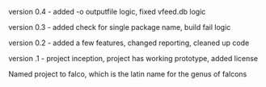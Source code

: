version 0.4 - added -o outputfile logic, fixed vfeed.db logic

version 0.3 - added check for single package name, build fail logic

version 0.2 - added a few features, changed reporting, cleaned up code

version .1 - project inception, project has working prototype, added license

Named project to falco, which is the latin name for the genus of falcons
